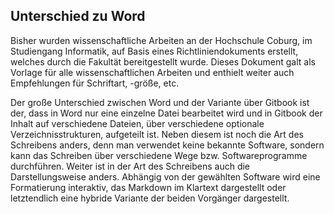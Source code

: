 ## Unterschied zu Word

Bisher wurden wissenschaftliche Arbeiten an der Hochschule Coburg, im Studiengang Informatik, auf Basis eines Richtliniendokuments erstellt, welches durch die Fakultät bereitgestellt wurde. Dieses Dokument galt als Vorlage für alle wissenschaftlichen Arbeiten und enthielt weiter auch Empfehlungen für Schriftart, -größe, etc.

Der große Unterschied zwischen Word und der Variante über Gitbook ist der, dass in Word nur eine einzelne Datei bearbeitet wird und in Gitbook der Inhalt auf verschiedene Dateien, über verschiedene optionale Verzeichnisstrukturen, aufgeteilt ist. Neben diesem ist noch die Art des Schreibens anders, denn man verwendet keine bekannte Software, sondern kann das Schreiben über verschiedene Wege bzw. Softwareprogramme durchführen. Weiter ist in der Art des Schreibens auch die Darstellungsweise anders. Abhängig von der gewählten Software wird eine Formatierung interaktiv, das Markdown im Klartext dargestellt oder letztendlich eine hybride Variante der beiden Vorgänger dargestellt.

